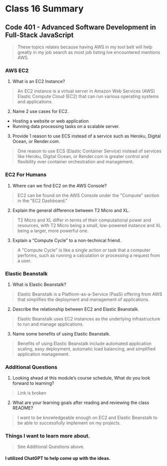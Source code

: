 # Class 16 Summary
## Code 401 - Advanced Software Development in Full-Stack JavaScript

> These topics relates because having AWS in my tool belt will help greatly in my job search as most job listing Ive encountered mentions AWS.

### AWS EC2
1. What is an EC2 Instance?
> An EC2 instance is a virtual server in Amazon Web Services (AWS) Elastic Compute Cloud (EC2) that can run various operating systems and applications.
2. Name 2 use cases for EC2.
* Hosting a website or web application
* Running data processing tasks on a scalable server.
3. Provide 1 reason to use ECS instead of a service such as Heroku, Digital Ocean, or Render.com.
> One reason to use ECS (Elastic Container Service) instead of services like Heroku, Digital Ocean, or Render.com is greater control and flexibility over container orchestration and management.

### EC2 For Humans
1. Where can we find EC2 on the AWS Console?
> EC2 can be found on the AWS Console under the "Compute" section in the "EC2 Dashboard."
2. Explain the general difference between T2 Micro and XL.
> T2 Micro and XL differ in terms of their computational power and resources, with T2 Micro being a small, low-powered instance and XL being a larger, more powerful one.
3. Explain a “Compute Cycle” to a non-technical friend.
> A "Compute Cycle" is like a single action or task that a computer performs, such as running a calculation or processing a request from a user.

### Elastic Beanstalk
1. What is Elastic Beanstalk?
> Elastic Beanstalk is a Platform-as-a-Service (PaaS) offering from AWS that simplifies the deployment and management of applications.
2. Describe the relationship between EC2 and Elastic Beanstalk.
> Elastic Beanstalk uses EC2 instances as the underlying infrastructure to run and manage applications.
3. Name some benefits of using Elastic Beanstalk.
> Benefits of using Elastic Beanstalk include automated application scaling, easy deployment, automatic load balancing, and simplified application management.

### Additional Questions
1. Looking ahead at this module’s course schedule, What do you look forward to learning?
> Link is broken
2. What are your learning goals after reading and reviewing the class README?
> I want to be knowledgeable enough on EC2 and Elastic Beanstalk to be able to successfully implement on my projects.

### Things I want to learn more about.
> See Additional Questions above.

#### I utilized ChatGPT to help come up with the ideas.
